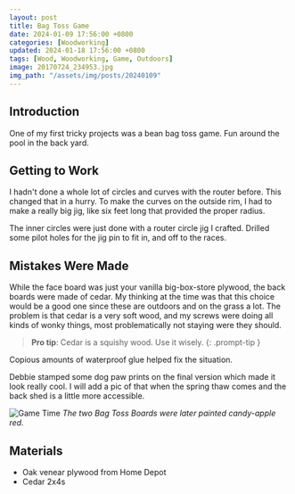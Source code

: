 ```yaml
---
layout: post
title: Bag Toss Game
date: 2024-01-09 17:56:00 +0800
categories: [Woodworking]
updated: 2024-01-18 17:56:00 +0800
tags: [Wood, Woodworking, Game, Outdoors]
image: 20170724_234953.jpg
img_path: "/assets/img/posts/20240109"
---
```


## Introduction

One of my first tricky projects was a bean bag toss game.  Fun around the pool in the back yard.  

## Getting to Work

I hadn't done a whole lot of circles and curves with the router before.  This changed that in a hurry.  To make the curves on the outside rim, I had to make a really big jig, like six feet long that provided the proper radius.

The inner circles were just done with a router circle jig I crafted.  Drilled some pilot holes for the jig pin to fit in, and off to the races.

## Mistakes Were Made

While the face board was just your vanilla big-box-store plywood, the back boards were made of cedar.  My thinking at the time was that this choice would be a good one since these are outdoors and on the grass a lot.  The problem is that cedar is a very soft wood, and my screws were doing all kinds of wonky things, most problematically not staying were they should.

>**Pro tip**: Cedar is a squishy wood. Use it wisely.
{: .prompt-tip }

Copious amounts of waterproof glue helped fix the situation.

Debbie stamped some dog paw prints on the final version which made it look really cool.  I will add a pic of that when the spring thaw comes and the back shed is a little more accessible.

![Game Time][Two Boards]
_The two Bag Toss Boards were later painted candy-apple red._

## Materials

- Oak venear plywood from Home Depot
- Cedar 2x4s

[Two Boards]: 20170724_234944.jpg
